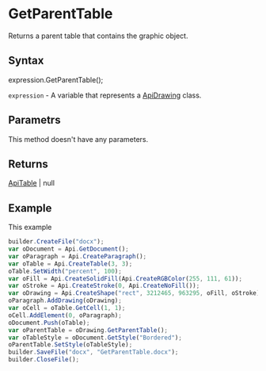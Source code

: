 # GetParentTable

Returns a parent table that contains the graphic object.

## Syntax

expression.GetParentTable();

`expression` - A variable that represents a [ApiDrawing](../ApiDrawing.md) class.

## Parametrs

This method doesn't have any parameters.

## Returns

[ApiTable](../../ApiTable/ApiTable.md) &#124; null

## Example

This example

```javascript
builder.CreateFile("docx");
var oDocument = Api.GetDocument();
var oParagraph = Api.CreateParagraph();
var oTable = Api.CreateTable(3, 3);
oTable.SetWidth("percent", 100);
var oFill = Api.CreateSolidFill(Api.CreateRGBColor(255, 111, 61));
var oStroke = Api.CreateStroke(0, Api.CreateNoFill());
var oDrawing = Api.CreateShape("rect", 3212465, 963295, oFill, oStroke);
oParagraph.AddDrawing(oDrawing);
var oCell = oTable.GetCell(1, 1);
oCell.AddElement(0, oParagraph);
oDocument.Push(oTable);
var oParentTable = oDrawing.GetParentTable();
var oTableStyle = oDocument.GetStyle("Bordered");
oParentTable.SetStyle(oTableStyle);
builder.SaveFile("docx", "GetParentTable.docx");
builder.CloseFile();
```